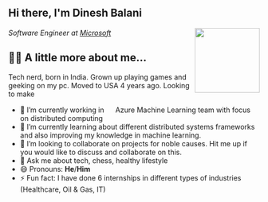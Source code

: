 ## Hi there, I'm Dinesh Balani 
<img align='right' src="https://media.giphy.com/media/M9gbBd9nbDrOTu1Mqx/giphy.gif" width="130">
<p><em>Software Engineer at <a href="http://www.microsoft.com">Microsoft</a> <img src="https://cdn-icons-png.flaticon.com/512/732/732221.png" width="15"> 
</em></p>

## 👨‍💻 A little more about me...  
Tech nerd, born in India. Grown up playing games and geeking on my pc. Moved to USA 4 years ago. Looking to make  

- 🔭 I’m currently working in <img href = "https://docs.microsoft.com/en-us/azure/machine-learning" src="https://miro.medium.com/max/750/0*jp2Q4PTmFPCek02g" width="15"> Azure Machine Learning team with focus on distributed computing
- 🌱 I’m currently learning about different distributed systems frameworks and also improving my knowledge in machine learning.
- 👯 I’m looking to collaborate on projects for noble causes. Hit me up if you would like to discuss and collaborate on this.
- 💬 Ask me about tech, chess, healthy lifestyle
- 😄 Pronouns: **He**/**Him**
- ⚡ Fun fact: I have done 6 internships in different types of industries (Healthcare, Oil & Gas, IT)  

<!--
**dineshbalani/dineshbalani** is a ✨ _special_ ✨ repository because its `README.md` (this file) appears on your GitHub profile.

Here are some ideas to get you started:

- 🔭 I’m currently working on ...
- 🌱 I’m currently learning ...
- 👯 I’m looking to collaborate on ...
- 🤔 I’m looking for help with ...
- 💬 Ask me about ...
- 📫 How to reach me: ...
- 😄 Pronouns: ...
- ⚡ Fun fact: ...
-->
